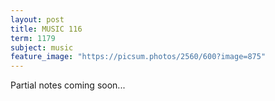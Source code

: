 ```yaml
---
layout: post
title: MUSIC 116
term: 1179
subject: music
feature_image: "https://picsum.photos/2560/600?image=875"
---
```


Partial notes coming soon...
